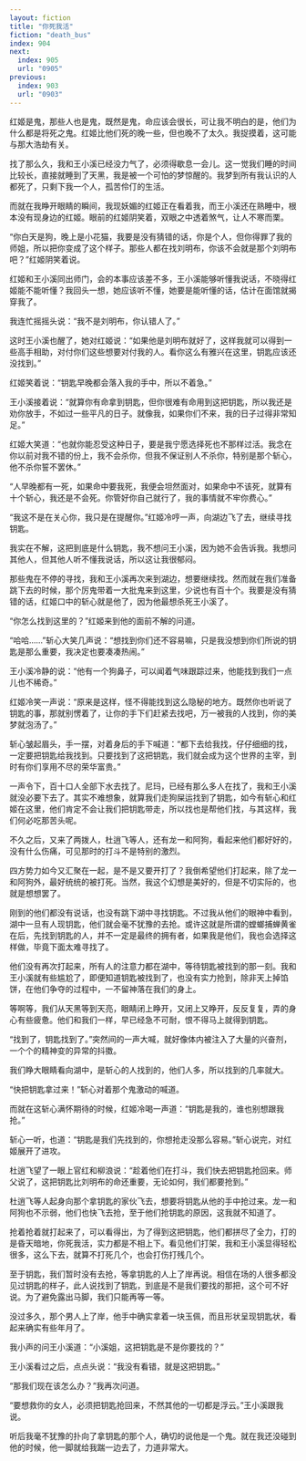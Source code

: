 ```yaml
---
layout: fiction
title: "你死我活"
fiction: "death_bus"
index: 904
next:
  index: 905
  url: "0905"
previous:
  index: 903
  url: "0903"
---
```

红姬是鬼，那些人也是鬼，既然是鬼，命应该会很长，可让我不明白的是，他们为什么都是将死之鬼。红姬比他们死的晚一些，但也晚不了太久。我捉摸着，这可能与那大浩劫有关。

找了那么久，我和王小溪已经没力气了，必须得歇息一会儿。这一觉我们睡的时间比较长，直接就睡到了天黑，我是被一个可怕的梦惊醒的。我梦到所有我认识的人都死了，只剩下我一个人，孤苦伶仃的生活。

而就在我睁开眼睛的瞬间，我现妖媚的红姬正在看着我，而王小溪还在熟睡中，根本没有现身边的红姬。眼前的红姬阴笑着，双眼之中透着煞气，让人不寒而栗。

“你白天是狗，晚上是小花猫，我要是没有猜错的话，你是个人，但你得罪了我的师姐，所以把你变成了这个样子。那些人都在找刘明布，你该不会就是那个刘明布吧？”红姬阴笑着说。

红姬和王小溪同出师门，会的本事应该差不多，王小溪能够听懂我说话，不晓得红姬能不能听懂？我回头一想，她应该听不懂，她要是能听懂的话，估计在面馆就揭穿我了。

我连忙摇摇头说：“我不是刘明布，你认错人了。”

这时王小溪也醒了，她对红姬说：“如果他是刘明布就好了，这样我就可以得到一些高手相助，对付你们这些想要对付我的人。看你这么有雅兴在这里，钥匙应该还没找到。”

红姬笑着说：“钥匙早晚都会落入我的手中，所以不着急。”

王小溪接着说：“就算你有命拿到钥匙，但你很难有命用到这把钥匙，所以我还是劝你放手，不如过一些平凡的日子。就像我，如果你们不来，我的日子过得非常知足。”

红姬大笑道：“也就你能忍受这种日子，要是我宁愿选择死也不那样过活。我念在你以前对我不错的份上，我不会杀你，但我不保证别人不杀你，特别是那个斩心，他不杀你誓不罢休。”

“人早晚都有一死，如果命中要我死，我便会坦然面对，如果命中不该死，就算有十个斩心，我还是不会死。你管好你自己就行了，我的事情就不牢你费心。”

“我这不是在关心你，我只是在提醒你。”红姬冷哼一声，向湖边飞了去，继续寻找钥匙。

我实在不解，这把到底是什么钥匙，我不想问王小溪，因为她不会告诉我。我想问其他人，但其他人听不懂我说话，所以这让我很郁闷。

那些鬼在不停的寻找，我和王小溪再次来到湖边，想要继续找。然而就在我们准备跳下去的时候，那个厉鬼带着一大批鬼来到这里，少说也有百十个。我要是没有猜错的话，红姬口中的斩心就是他了，因为他最想杀死王小溪了。

“你怎么找到这里的？”红姬来到他的面前不解的问道。

“哈哈……”斩心大笑几声说：“想找到你们还不容易嘛，只是我没想到你们所说的钥匙是那么重要，我决定也要凑凑热闹。”

王小溪冷静的说：“他有一个狗鼻子，可以闻着气味跟踪过来，他能找到我们一点儿也不稀奇。”

红姬冷笑一声说：“原来是这样，怪不得能找到这么隐秘的地方。既然你也听说了钥匙的事，那就别愣着了，让你的手下们赶紧去找吧，万一被我的人找到，你的美梦就泡汤了。”

斩心皱起眉头，手一摆，对着身后的手下喊道：“都下去给我找，仔仔细细的找，一定要把钥匙给我找到。只要找到了这把钥匙，我们就会成为这个世界的主宰，到时有你们享用不尽的荣华富贵。”

一声令下，百十口人全部下水去找了。尼玛，已经有那么多人在找了，我和王小溪就没必要下去了。其实不难想象，就算我们走狗屎运找到了钥匙，如今有斩心和红姬在这里，他们肯定不会让我们把钥匙带走，所以找也是帮他们找，与其这样，我们何必吃那苦头呢。

不久之后，又来了两拨人，杜逍飞等人，还有龙一和阿狗，看起来他们都好好的，没有什么伤痛，可见那时的打斗不是特别的激烈。

四方势力如今又汇聚在一起，是不是又要开打了？我倒希望他们打起来，除了龙一和阿狗外，最好统统的被打死。当然，我这个幻想是美好的，但是不切实际的，也就是想想罢了。

刚到的他们都没有说话，也没有跳下湖中寻找钥匙。不过我从他们的眼神中看到，湖中一旦有人现钥匙，他们就会毫不犹豫的去抢。或许这就是所谓的螳螂捕蝉黄雀在后，先找到钥匙的人，并不一定是最终的拥有者，如果我是他们，我也会选择这样做，毕竟下面太难寻找了。

他们没有再次打起来，所有人的注意力都在湖中，等待钥匙被找到的那一刻。我和王小溪就有些尴尬了，即便知道钥匙被找到了，也没有实力抢到，除非天上掉馅饼，在他们争夺的过程中，一不留神落在我们的身上。

等啊等，我们从天黑等到天亮，眼睛闭上睁开，又闭上又睁开，反反复复，弄的身心有些疲惫。他们和我们一样，早已经急不可耐，恨不得马上就得到钥匙。

“找到了，钥匙找到了。”突然间的一声大喊，就好像体内被注入了大量的兴奋剂，一个个的精神变的异常的抖擞。

我们睁大眼睛看向湖中，是斩心的人找到的，他们人多，所以找到的几率就大。

“快把钥匙拿过来！”斩心对着那个鬼激动的喊道。

而就在这斩心满怀期待的时候，红姬冷喝一声道：“钥匙是我的，谁也别想跟我抢。”

斩心一听，也道：“钥匙是我们先找到的，你想抢走没那么容易。”斩心说完，对红姬展开了进攻。

杜逍飞望了一眼上官红和柳浪说：“趁着他们在打斗，我们快去把钥匙抢回来。师父说了，这把钥匙比刘明布的命还重要，无论如何，我们都要抢到。”

杜逍飞等人起身向那个拿钥匙的家伙飞去，想要将钥匙从他的手中抢过来。龙一和阿狗也不示弱，他们也快飞去抢，至于他们抢钥匙的原因，这我就不知道了。

抢着抢着就打起来了，可以看得出，为了得到这把钥匙，他们都拼尽了全力，打的是昏天暗地，你死我活，实力都是不相上下。看见他们打架，我和王小溪显得轻松很多，这么下去，就算不打死几个，也会打伤打残几个。

至于钥匙，我们暂时没有去抢，等拿钥匙的人上了岸再说。相信在场的人很多都没见过钥匙的样子，此人说找到了钥匙，到底是不是我们要找的那把，这个可不好说。为了避免露出马脚，我们只能再等一等。

没过多久，那个男人上了岸，他手中确实拿着一块玉佩，而且形状呈现钥匙状，看起来确实有些年月了。

我小声的问王小溪道：“小溪姐，这把钥匙是不是你要找的？”

王小溪看过之后，点点头说：“我没有看错，就是这把钥匙。”

“那我们现在该怎么办？”我再次问道。

“要想救你的女人，必须把钥匙抢回来，不然其他的一切都是浮云。”王小溪跟我说。

听后我毫不犹豫的扑向了拿钥匙的那个人，确切的说他是一个鬼。就在我还没碰到他的时候，他一脚就给我踹一边去了，力道非常大。